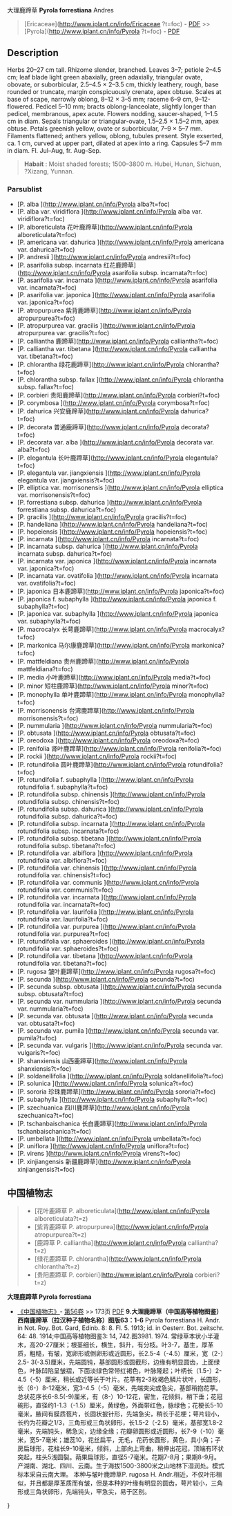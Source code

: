 大理鹿蹄草 **Pyrola forrestiana** Andres

> [Ericaceae](http://www.iplant.cn/info/Ericaceae ?t=foc) - [PDF](http://iplant.cn/foc/pdf/Ericaceae.pdf) >> [Pyrola](http://www.iplant.cn/info/Pyrola ?t=foc) - [PDF](http://www.iplant.cn/foc/pdf/Pyrola.pdf)
## Description

Herbs 20–27 cm tall. Rhizome slender, branched. Leaves 3–7; petiole 2–4.5 cm; leaf blade light green abaxially, green adaxially, triangular ovate, obovate, or suborbicular, 2.5–4.5 × 2–3.5 cm, thickly leathery, rough, base rounded or truncate, margin conspicuously crenate, apex obtuse. Scales at base of scape, narrowly oblong, 8–12 × 3–5 mm; raceme 6–9 cm, 9–12-flowered. Pedicel 5–10 mm; bracts oblong-lanceolate, slightly longer than pedicel, membranous, apex acute. Flowers nodding, saucer-shaped, 1–1.5 cm in diam. Sepals triangular or triangular-ovate, 1.5–2.5 × 1.5–2 mm, apex obtuse. Petals greenish yellow, ovate or suborbicular, 7–9 × 5–7 mm. Filaments flattened; anthers yellow, oblong, tubules present. Style exserted, ca. 1 cm, curved at upper part, dilated at apex into a ring. Capsules 5–7 mm in diam. Fl. Jul–Aug, fr. Aug–Sep.

> **Habait** : 
> Moist shaded forests; 1500–3800 m. Hubei, Hunan, Sichuan, ?Xizang, Yunnan.

### Parsublist

* [P.  alba  ](http://www.iplant.cn/info/Pyrola alba?t=foc)
* [P.  alba var. viridiflora  ](http://www.iplant.cn/info/Pyrola alba var. viridiflora?t=foc)
* [P.  alboreticulata  花叶鹿蹄草](http://www.iplant.cn/info/Pyrola alboreticulata?t=foc)
* [P.  americana var. dahurica  ](http://www.iplant.cn/info/Pyrola americana var. dahurica?t=foc)
* [P.  andresii  ](http://www.iplant.cn/info/Pyrola andresii?t=foc)
* [P.  asarifolia subsp. incarnata  红花鹿蹄草](http://www.iplant.cn/info/Pyrola asarifolia subsp. incarnata?t=foc)
* [P.  asarifolia var. incarnata  ](http://www.iplant.cn/info/Pyrola asarifolia var. incarnata?t=foc)
* [P.  asarifolia var. japonica  ](http://www.iplant.cn/info/Pyrola asarifolia var. japonica?t=foc)
* [P.  atropurpurea  紫背鹿蹄草](http://www.iplant.cn/info/Pyrola atropurpurea?t=foc)
* [P.  atropurpurea var. gracilis  ](http://www.iplant.cn/info/Pyrola atropurpurea var. gracilis?t=foc)
* [P.  calliantha  鹿蹄草](http://www.iplant.cn/info/Pyrola calliantha?t=foc)
* [P.  calliantha var. tibetana  ](http://www.iplant.cn/info/Pyrola calliantha var. tibetana?t=foc)
* [P.  chlorantha  绿花鹿蹄草](http://www.iplant.cn/info/Pyrola chlorantha?t=foc)
* [P.  chlorantha subsp. fallax  ](http://www.iplant.cn/info/Pyrola chlorantha subsp. fallax?t=foc)
* [P.  corbieri  贵阳鹿蹄草](http://www.iplant.cn/info/Pyrola corbieri?t=foc)
* [P.  corymbosa  ](http://www.iplant.cn/info/Pyrola corymbosa?t=foc)
* [P.  dahurica  兴安鹿蹄草](http://www.iplant.cn/info/Pyrola dahurica?t=foc)
* [P.  decorata  普通鹿蹄草](http://www.iplant.cn/info/Pyrola decorata?t=foc)
* [P.  decorata var. alba  ](http://www.iplant.cn/info/Pyrola decorata var. alba?t=foc)
* [P.  elegantula  长叶鹿蹄草](http://www.iplant.cn/info/Pyrola elegantula?t=foc)
* [P.  elegantula var. jiangxiensis  ](http://www.iplant.cn/info/Pyrola elegantula var. jiangxiensis?t=foc)
* [P.  elliptica var. morrisonensis  ](http://www.iplant.cn/info/Pyrola elliptica var. morrisonensis?t=foc)
* [P.  forrestiana subsp. dahurica  ](http://www.iplant.cn/info/Pyrola forrestiana subsp. dahurica?t=foc)
* [P.  gracilis  ](http://www.iplant.cn/info/Pyrola gracilis?t=foc)
* [P.  handeliana  ](http://www.iplant.cn/info/Pyrola handeliana?t=foc)
* [P.  hopeiensis  ](http://www.iplant.cn/info/Pyrola hopeiensis?t=foc)
* [P.  incarnata  ](http://www.iplant.cn/info/Pyrola incarnata?t=foc)
* [P.  incarnata subsp. dahurica  ](http://www.iplant.cn/info/Pyrola incarnata subsp. dahurica?t=foc)
* [P.  incarnata var. japonica  ](http://www.iplant.cn/info/Pyrola incarnata var. japonica?t=foc)
* [P.  incarnata var. ovatifolia  ](http://www.iplant.cn/info/Pyrola incarnata var. ovatifolia?t=foc)
* [P.  japonica  日本鹿蹄草](http://www.iplant.cn/info/Pyrola japonica?t=foc)
* [P.  japonica f. subaphylla  ](http://www.iplant.cn/info/Pyrola japonica f. subaphylla?t=foc)
* [P.  japonica var. subaphylla  ](http://www.iplant.cn/info/Pyrola japonica var. subaphylla?t=foc)
* [P.  macrocalyx  长萼鹿蹄草](http://www.iplant.cn/info/Pyrola macrocalyx?t=foc)
* [P.  markonica  马尔康鹿蹄草](http://www.iplant.cn/info/Pyrola markonica?t=foc)
* [P.  mattfeldiana  贵州鹿蹄草](http://www.iplant.cn/info/Pyrola mattfeldiana?t=foc)
* [P.  media  小叶鹿蹄草](http://www.iplant.cn/info/Pyrola media?t=foc)
* [P.  minor  短柱鹿蹄草](http://www.iplant.cn/info/Pyrola minor?t=foc)
* [P.  monophylla  单叶鹿蹄草](http://www.iplant.cn/info/Pyrola monophylla?t=foc)
* [P.  morrisonensis  台湾鹿蹄草](http://www.iplant.cn/info/Pyrola morrisonensis?t=foc)
* [P.  nummularia  ](http://www.iplant.cn/info/Pyrola nummularia?t=foc)
* [P.  obtusata  ](http://www.iplant.cn/info/Pyrola obtusata?t=foc)
* [P.  oreodoxa  ](http://www.iplant.cn/info/Pyrola oreodoxa?t=foc)
* [P.  renifolia  肾叶鹿蹄草](http://www.iplant.cn/info/Pyrola renifolia?t=foc)
* [P.  rockii  ](http://www.iplant.cn/info/Pyrola rockii?t=foc)
* [P.  rotundifolia  圆叶鹿蹄草](http://www.iplant.cn/info/Pyrola rotundifolia?t=foc)
* [P.  rotundifolia f. subaphylla  ](http://www.iplant.cn/info/Pyrola rotundifolia f. subaphylla?t=foc)
* [P.  rotundifolia subsp. chinensis  ](http://www.iplant.cn/info/Pyrola rotundifolia subsp. chinensis?t=foc)
* [P.  rotundifolia subsp. dahurica  ](http://www.iplant.cn/info/Pyrola rotundifolia subsp. dahurica?t=foc)
* [P.  rotundifolia subsp. incarnata  ](http://www.iplant.cn/info/Pyrola rotundifolia subsp. incarnata?t=foc)
* [P.  rotundifolia subsp. tibetana  ](http://www.iplant.cn/info/Pyrola rotundifolia subsp. tibetana?t=foc)
* [P.  rotundifolia var. albiflora  ](http://www.iplant.cn/info/Pyrola rotundifolia var. albiflora?t=foc)
* [P.  rotundifolia var. chinensis  ](http://www.iplant.cn/info/Pyrola rotundifolia var. chinensis?t=foc)
* [P.  rotundifolia var. communis  ](http://www.iplant.cn/info/Pyrola rotundifolia var. communis?t=foc)
* [P.  rotundifolia var. incarnata  ](http://www.iplant.cn/info/Pyrola rotundifolia var. incarnata?t=foc)
* [P.  rotundifolia var. laurifolia  ](http://www.iplant.cn/info/Pyrola rotundifolia var. laurifolia?t=foc)
* [P.  rotundifolia var. purpurea  ](http://www.iplant.cn/info/Pyrola rotundifolia var. purpurea?t=foc)
* [P.  rotundifolia var. sphaeroides  ](http://www.iplant.cn/info/Pyrola rotundifolia var. sphaeroides?t=foc)
* [P.  rotundifolia var. tibetana  ](http://www.iplant.cn/info/Pyrola rotundifolia var. tibetana?t=foc)
* [P.  rugosa  皱叶鹿蹄草](http://www.iplant.cn/info/Pyrola rugosa?t=foc)
* [P.  secunda  ](http://www.iplant.cn/info/Pyrola secunda?t=foc)
* [P.  secunda subsp. obtusata  ](http://www.iplant.cn/info/Pyrola secunda subsp. obtusata?t=foc)
* [P.  secunda var. nummularia  ](http://www.iplant.cn/info/Pyrola secunda var. nummularia?t=foc)
* [P.  secunda var. obtusata  ](http://www.iplant.cn/info/Pyrola secunda var. obtusata?t=foc)
* [P.  secunda var. pumila  ](http://www.iplant.cn/info/Pyrola secunda var. pumila?t=foc)
* [P.  secunda var. vulgaris  ](http://www.iplant.cn/info/Pyrola secunda var. vulgaris?t=foc)
* [P.  shanxiensis  山西鹿蹄草](http://www.iplant.cn/info/Pyrola shanxiensis?t=foc)
* [P.  soldanellifolia  ](http://www.iplant.cn/info/Pyrola soldanellifolia?t=foc)
* [P.  solunica  ](http://www.iplant.cn/info/Pyrola solunica?t=foc)
* [P.  sororia  珍珠鹿蹄草](http://www.iplant.cn/info/Pyrola sororia?t=foc)
* [P.  subaphylla  ](http://www.iplant.cn/info/Pyrola subaphylla?t=foc)
* [P.  szechuanica  四川鹿蹄草](http://www.iplant.cn/info/Pyrola szechuanica?t=foc)
* [P.  tschanbaischanica  长白鹿蹄草](http://www.iplant.cn/info/Pyrola tschanbaischanica?t=foc)
* [P.  umbellata  ](http://www.iplant.cn/info/Pyrola umbellata?t=foc)
* [P.  uniflora  ](http://www.iplant.cn/info/Pyrola uniflora?t=foc)
* [P.  virens  ](http://www.iplant.cn/info/Pyrola virens?t=foc)
* [P.  xinjiangensis  新疆鹿蹄草](http://www.iplant.cn/info/Pyrola xinjiangensis?t=foc)

## 中国植物志

> * [花叶鹿蹄草  P.  alboreticulata](http://www.iplant.cn/info/Pyrola alboreticulata?t=z)
> * [紫背鹿蹄草  P.  atropurpurea](http://www.iplant.cn/info/Pyrola atropurpurea?t=z)
> * [鹿蹄草  P.  calliantha](http://www.iplant.cn/info/Pyrola calliantha?t=z)
> * [绿花鹿蹄草  P.  chlorantha](http://www.iplant.cn/info/Pyrola chlorantha?t=z)
> * [贵阳鹿蹄草  P.  corbieri](http://www.iplant.cn/info/Pyrola corbieri?t=z)

**大理鹿蹄草 Pyrola forrestiana**

* [《中国植物志》](http://www.iplant.cn/frps)- [第56卷](http://www.iplant.cn/frps/vol/56) >> 173页 [PDF](http://www.iplant.cn/frps/pdf/56/173.PDF)
**9.大理鹿蹄草（中国高等植物图鉴）西南鹿蹄草（拉汉种子植物名称）图版63：1-6**
Pyrola forrestiana H. Andr. in Not. Roy. Bot. Gard, Edinb. 8: 8. Fl. 5. 1913; id. in Oesterr. Bot. zeitschr. 64: 48. 1914;中国高等植物图鉴3: 14, 742.图3981. 1974.
常绿草本状小半灌木，高20-27厘米；根茎细长，横生，斜升，有分枝。叶3-7，基生，厚革质，粗糙，有皱，宽卵形或倒卵形或近圆形，长2.5-4（-4.5）厘米，宽（2-）2.5- 3(-3.5)厘米，先端圆钝，基部圆形或圆截形，边缘有明显圆齿，上面绿色，叶脉凹陷呈皱褶，下面淡绿色常带红褐色，叶脉隆起；叶柄长（1.5-）2-4.5（-5）厘米，稍长或近等长于叶片。花葶有2-3枚褐色鳞片状叶，长圆形，长（6-）8-12毫米，宽3-4.5（-5）毫米，先端突尖或急尖，基部稍抱花葶。总状花序长6-8.5(-9)厘米，有（8-）10-12花，密生，花倾斜，稍下垂；花冠碗形，直径约1-1.3（-1.5）厘米，黄绿色，外面带红色，脉绿色；花梗长5-10毫米，腋间有膜质苞片，长圆状披针形，先端急尖，稍长于花梗；萼片较小，长约为花瓣之1/3，三角形或三角状卵形，长1.5-2（-2.5）毫米，基部宽1.8-2毫米，先端钝头，稀急尖，边缘全缘；花瓣卵圆形或近圆形，长7-9（-10）毫米，宽5-7毫米；雄蕊10，花丝扁平，无毛，花药长圆形，黄色，具小角；子房扁球形，花柱长9-10毫米，倾斜，上部向上弯曲，稍伸出花冠，顶端有环状突起，柱头5浅圆裂。蒴果扁球形，直径5-7毫米。花期7-8月；果期8-9月。
产湖南、湖北、四川、云南。生于海拔1500-3800米之山地林下湿润处。模式标本采自云南大理。
本种与皱叶鹿蹄草P. rugosa H. Andr.相近，不仅叶形相似，并且都是厚革质而有皱，但是本种的叶缘有明显的圆齿，萼片较小，三角形或三角状卵形，先端钝头，罕急尖，易于区别。

}